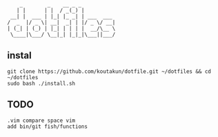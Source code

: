         _        _    __ _ _
       | |      | |  / _(_) |
     __| |  ___ | |_| |_ _| | ___  ___
    /  _  |/ _ \| __|  _| | |/ _ \/ __|
    | (_| | (_) | |_| | | | |  __/\__ \
     \____|\___/ \__|_| |_|_|\___||___/
## instal
```
git clone https://github.com/koutakun/dotfile.git ~/dotfiles && cd ~/dotfiles
sudo bash ./install.sh
```
## TODO

```
.vim compare space vim
add bin/git fish/functions
```
